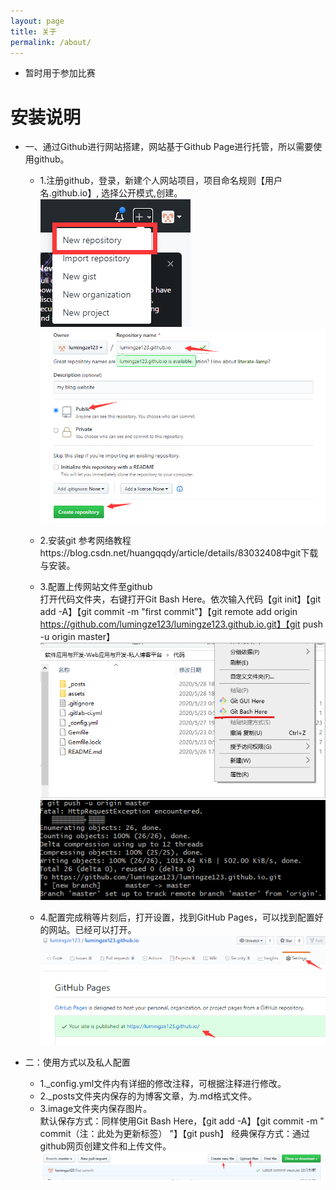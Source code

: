 ```yaml
---
layout: page
title: 关于
permalink: /about/
---
```





- 暂时用于参加比赛

# 安装说明
- 一、通过Github进行网站搭建，网站基于Github Page进行托管，所以需要使用github。
   - 1.注册github，登录，新建个人网站项目，项目命名规则【用户名.github.io】, 选择公开模式,创建。  
   ![alt](..\assets\image\1.png "title")   
   ![alt](..\assets\image\2.png "title")  
    
   - 2.安装git
    参考网络教程https://blog.csdn.net/huangqqdy/article/details/83032408中git下载与安装。
   - 3.配置上传网站文件至github  
    打开代码文件夹，右键打开Git Bash Here。依次输入代码【git init】【git add -A】【git commit -m "first commit"】【git remote add origin https://github.com/lumingze123/lumingze123.github.io.git】【git push -u origin master】  
    ![alt](..\assets\image\3.png "title")  
    ![alt](..\assets\image\4.png "title")
    
   - 4.配置完成稍等片刻后，打开设置，找到GitHub Pages，可以找到配置好的网站。已经可以打开。  
    ![alt](..\assets\image\5.png "title")  
    ![alt](..\assets\image\6.png "title")
 
- 二：使用方式以及私人配置
   - 1._config.yml文件内有详细的修改注释，可根据注释进行修改。
   - 2._posts文件夹内保存的为博客文章，为.md格式文件。
   - 3.image文件夹内保存图片。  
	默认保存方式：同样使用Git Bash Here，【git add -A】【git commit -m " commit（注：此处为更新标签） "】【git push】
	经典保存方式：通过github网页创建文件和上传文件。  
    ![alt](..\assets\image\7.png "title")


